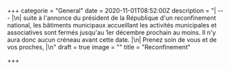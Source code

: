 +++
categorie = "General"
date = 2020-11-01T08:52:00Z
description = "| --- |\n| suite à l'annonce du président de la République d'un reconfinement national, les bâtiments municipaux accueillant les activités municipales et associatives sont fermés jusqu'au 1er décembre prochain au moins. Il n'y aura donc aucun créneau avant cette date. |\n| Prenez soin de vous et de vos proches, |\n"
draft = true
image = ""
title = "Reconfinement"

+++
